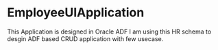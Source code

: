 # EmployeeUIApplication
This Application is designed in Oracle ADF
I am using this HR schema to desgin ADF based CRUD application with few usecase.
